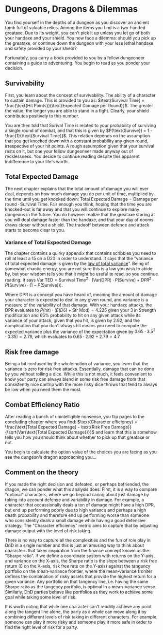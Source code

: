 # Dungeons, Dragons & Dilemmas

You find yourself in the depths of a dungeon as you discover an ancient tomb full of valuable relics. Among the items you find is a two-handed greataxe. Due to its weight, you can't pick it up unless you let go of both your handaxe and your shield. You now face a dilemma: should you pick up the greataxe, or continue down the dungeon with your less lethal handaxe and safety provided by your shield?

Fortunately, you carry a book provided to you by a fellow dungeoneer containing a guide to adventuring. You begin to read as you ponder your decision.

## Survivability
First, you learn about the concept of survivability. The ability of a character to sustain damage. This is provided to you as: $\text{Survival Time} = \frac{\text{Hit Points}}{\text{Expected Damage per Round}}$. The greater the value, the longer you are able to stand in a fight. Clearly, your shield contributes positively to this number.

You are then told that Surival Time is related to your probability of surviving a single round of combat, and that this is given by $P(\text{Survive}) = 1 - \frac{1}{\text{Survival Time}}$. This relation depends on the assumption that you get knocked down with a constant probability any given round, irrespective of your hit points. A rough assumption given that your survival rests on it, but one your fellow dungeoneer made anyway out of recklessness. You decide to continue reading despite this apparent indifference to your life's worth.

## Total Expected Damage
The next chapter explains that the total amount of damage you will ever deal, depends on how much damage you do per unit of time, multiplied by the time until you get knocked down: $\text{Total Expected Damage} = \text{Damage per round} \cdot \text{Survival Time}$. Fair enough you think, hoping that the time you are knocked-out is far away and that you will continue to explore many dungeons in the future. You do however realize that the greataxe staring at you will deal damage faster than the handaxe, and that your day of dooms draws closer without a shield. The tradeoff between defence and attack starts to become clear to you.

### Variance of Total Expected Damage
The chapter contains a quirky appendix that contains scribbles you need to roll at least a 15 on a D20 in order to understand. It says that the "variance of total expected damage is given by the [law of total variance](https://en.wikipedia.org/wiki/Law_of_total_variance)". Being of somewhat chaotic energy, you are not sure this is a law you wish to abide by, but your wisdom tells you that it might be useful to read, so you continue reading. It says $\text{Var TED} = \text{Survival Time}^2 \cdot \left(\text{Var(DPR)} \cdot P(\text{Survive}) + DPR^2 \cdot P(\text{Survive})  \cdot (1-P(\text{Survive}) ) \right)$.

Where DPR is a concept you have heard of, meaning the amount of damage your character is expected to deal in any given round, and variance is a measure of the variability of that damage. With your handaxe attacks, the DPR evaluates to $P(\text{hit}) \cdot (E(D6) + \text{Str Mod}) = 4.225$ given your 3 in Strength modification and 65% probability to hit on any given attack while its variance of your attack, given that you hit, is given by 2.92, and the complication that you don't always hit means you need to compute the expected variance plus the variance of the expectation given by $0.65 \cdot 3.5^2 \cdot 0.35) = 2.79$, which evaluates to $0.65 \cdot 2.92 + 2.79 = 4.7$.

## Risk free damage
Being a bit confused by the whole notion of variance, you learn that the variance is zero for risk free attacks. Essentially, damage that can be done by you without rolling a dice. While this is not much, it feels convenient to know your party can always blend in some risk free damage from that consistently nice cantrip with the more risky dice throws that tend to always be low when you need them the most.

## Combat Efficiency Ratio
After reading a bunch of unintelligible nonsense, you flip pages to the concluding chapter where you find: $\text{Character efficiency} = \frac{\text{Total Expected Damage} - \text{Risk Free Damage}}{\sqrt{Var(\text{Total Expected Damage})}}$ and learn that this is somehow tells you how you should think about whether to pick up that greataxe or not.

You begin to calculate the option value of the choices you are facing as you see the dungeon's dragon approaching you...

## Comment on the theory
If you made the right decision and defeated, or perhaps befriended, the dragon, we can ponder what this analysis does. First, it is a way to compare "optimal" characters, where we go beyond caring about just damage by taking into account defense and variability in damage. For example, a character that occassionally deals a ton of damage might have a high DPR, but end up performing poorly due to high variance and perhaps a high death probability and therefore end up performing worse than someone who consistently deals a small damage while having a good defensive strategy. The "Character efficiency" metric aims to capture that by adjusting damage output with the level of risk taking.

There is no way to capture all the complexities and the fun of role play in DnD in a single number and this is just an amusing way to think about characters that takes inspiration from the finance concept known as the "Sharpe ratio". If we define a coordinate system with returns on the Y-axis, and variance on the X-axis, the Sharpe ratio is the slope between a risk free return (0 on the X-axis, risk free rate on the Y-axis) against the tangency portfolio on the mean-variance frontier, where the mean-variance froniter defines the combination of risky assets that provide the highest return for a given variance. Any portfolio on that tangency line, i.e. having the same Sharpe ratio as the tangency portfolio, is optimal in a mean-variance sense. Similarly, DnD parties behave like portfolios as they work to achieve some goal while taking some level of risk.

It is worth noting that while one character can't readilly achieve any point along the tangent line alone, the party as a whole can move along it by combining different levels of risk taking in different characters. For example, someone can play it more risky and someone play it more safe in order to find the right level of risk for a party.



